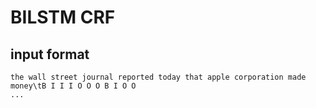 # BILSTM CRF

## input format

```text
the wall street journal reported today that apple corporation made money\tB I I I O O O B I O O
...
```